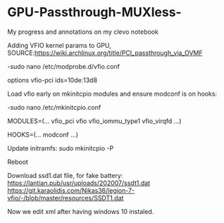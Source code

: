 # GPU-Passthrough-MUXless-
My progress and annotations on my clevo notebook

Adding VFIO kernel params to GPU, SOURCE:https://wiki.archlinux.org/title/PCI_passthrough_via_OVMF

-sudo nano /etc/modprobe.d/vfio.conf

  options vfio-pci ids=10de:13d8

Load vfio early on mkinitcpio modules and ensure modconf is on hooks:

-sudo nano /etc/mkinitcpio.conf

  MODULES=(... vfio_pci vfio vfio_iommu_type1 vfio_virqfd ...)
  
  HOOKS=(... modconf ...)

Update initramfs:
  sudo mkinitcpio -P

  Reboot
  
 Download ssd1.dat file, for fake battery: https://lantian.pub/usr/uploads/202007/ssdt1.dat  
                                           https://git.karaolidis.com/Nikas36/legion-7-vfio/-/blob/master/resources/SSDT1.dat
                                           

Now we edit xml after having windows 10 instaled.
